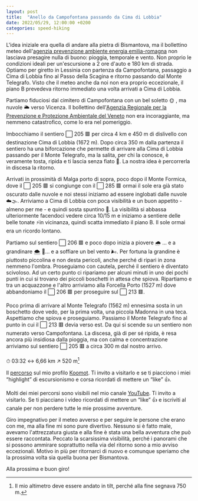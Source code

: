 ```yaml
---
layout: post
title:  "Anello da Campofontana passando da Cima di Lobbia"
date: 2022/05/29, 12:00:00 +0200
categories: speed-hiking
---
```


L'idea iniziale era quella di andare alla pietra di Bismantova, ma il bollettino meteo dell'[agenzia prevenzione ambiente energia emilia-romagna][arpae] non lasciava presagire nulla di buono: pioggia, temporale e vento. Non proprio le condizioni ideali per un'escursione a 2 ore d'auto e 180 km di strada. Optiamo per giretto in Lessinia con partenza da Campofontana, passaggio a Cima di Lobbia fino al Passo della Scagina e ritorno passando dal Monte Telegrafo. Visto che il meteo anche da noi non era proprio eccezionale, il piano B prevedeva ritorno immediato una volta arrivati a Cima di Lobbia.

Partiamo fiduciosi dal cimitero di Campofontana con un bel soletto 🌞 , ma nuvole 🌥 verso Vicenza. Il bollettino dell'[Agenzia Regionale per la Prevenzione e Protezione Ambientale del Veneto][arpav] non era incoraggiante, ma nemmeno catastrofico, come lo era nel pomeriggio.

Imbocchiamo il sentiero ⬜ 205 🟥 per circa 4 km e 450 m di dislivello con destinazione Cima di Lobbia (1672 m). Dopo circa 350 m dalla partenza il sentiero ha una biforcazione che permette di arrivare alla Cima di Lobbia passando per il Monte Telegrafo, ma la salita, per chi la conosce, è veramente tosta, ripida e ti lascia senza fiato 🥵. La nostra idea è percorrerla in discesa la ritorno.

Arrivati in prossimità di Malga porto di sopra, poco dopo il Monte Formica, dove il ⬜ 205 🟥 si congiunge con il ⬜ 285 🟥 ormai il sole era già stato oscurato dalle nuvole e noi stessi iniziamo ad essere inglobati dalle nuvole ☁️🌫. Arriviamo a Cima di Lobbia con poca visibilità e un buon appetito - almeno per me - e quindi sosta spuntino 🍔. La visibilità si abbassa ulteriormente facendoci vedere circa 10/15 m e iniziamo a sentiere delle belle tonate ⚡️in vicinanza, quindi scatta immediato il piano B. Il sole ormai era un ricordo lontano.

Partiamo sul sentiero ⬜ 206 🟥 e poco dopo inizia a piovere 🌧 ... e a grandinare 🌨 🧊... e a soffiare un bel vento 🌬. Per fortuna la grandine è piuttosto piccolina e non desta pericoli, anche perché di ripari in zona nemmeno l'ombra. Proseguiamo con cautela, perché il sentiero è diventato scivoloso. Ad un certo punto ci ripariamo per alcuni minuti in uno dei pochi punti in cui si trovano dei piccoli boschetti in attesa che spiova. Ripartiamo e tra un acquazzone e l'altro arriviamo alla Forcella Porto (1527 m) dove abbandoniamo il ⬜ 206 🟥 per proseguire sul ⬜ 213 🟥. 

Poco prima di arrivare al Monte Telegrafo (1562 m) ennesima sosta in un boschetto dove vedo, per la prima volta, una piccola Madonna in una teca. Aspettiamo che spiova e proseguiamo. Passiamo il Monte Telegrafo fino al punto in cui il ⬜ 213 🟥 devia verso est. Da qui si scende su un sentiero non numerato verso Campofontana. La discesa, già di per sé ripida, è resa ancora più insidiosa dalla pioggia, ma con calma e concentrazione arriviamo sul sentiero ⬜ 205 🟥 a circa 300 m dal nostro arrivo.

⏱ 03:32 ↔ 6,66 km  ↗️ 520 m[^1]

Il [percorso][komoot] sul mio profilo [Koomot][komoot-profile]. Ti invito a visitarlo e se ti piacciono i miei “highlight” di escursionismo e corsa ricordati di mettere un “like” 👍. 

Molti dei miei percorsi sono visibili nel mio canale [YouTube][youtube-channel]. Ti invito a visitarlo. Se ti piacciano i video ricordati di mettere un “like” 👍 e iscriviti al canale per non perdere tutte le mie prossime avventure.

Giro impegnativo per il meteo avverso e per seguire le persone che erano con me, ma alla fine mi sono pure divertivo. Nessuno si è fatto male, avevamo l'attrezzatura giusta e alla fine è stata una bella avventura che può essere raccontata. Peccato la scarsissima visibilità, perché i panorami che si possono ammirare soprattutto nella via del ritorno sono a mio avviso eccezionali. Motivo in più per ritornarci di nuovo e comunque speriamo che la prossima volta sia quella buona per Bismantova.

Alla prossima e buon giro!

[^1]: Il mio altimetro deve essere andato in tilt, perché alla fine segnava 750 m.

[komoot-profile]: https://www.komoot.it/user/1971346940863
[komoot]: https://www.komoot.it/tour/785914120?ref=wtd
[youtube-channel]: https://bit.ly/3jKVu80
[arpae]: https://www.arpae.it/it
[arpav]: https://www.arpa.veneto.it
